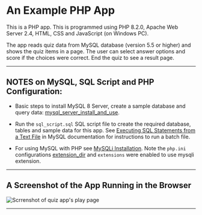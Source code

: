 # An Example PHP App

This is a PHP app. This is programmed using PHP 8.2.0, Apache Web Server 2.4, HTML, CSS and JavaScript (on Windows PC).

The app reads quiz data from MySQL database (version 5.5 or higher) and shows the quiz items in a page. The user can select answer options and score if the choices were correct. End the quiz to see a result page.

---

## NOTES on MySQL, SQL Script and PHP Configuration:

* Basic steps to install MySQL 8 Server, create a sample database and query data:
[mysql_server_install_and_use](https://gist.github.com/prsaya/1755f873071a12ef246c89e245e67bb5).

* Run the `sql_script.sql` SQL script file to create the required database, tables and sample data for this app. See 
[Executing SQL Statements from a Text File](https://dev.mysql.com/doc/refman/8.0/en/mysql-batch-commands.html) in MySQL documentation for instructions to run a batch file.

* For using MySQL with PHP see [MySQLi Installation](https://www.php.net/manual/en/mysqli.installation.php). Note the `php.ini` configurations [extension_dir](https://www.php.net/manual/en/ini.core.php#ini.extension-dir) and `extensions` were enabled to use mysqli extension.

---

## A Screenshot of the App Running in the Browser

![Scrrenshot of quiz app's play page](https://user-images.githubusercontent.com/38682661/218410051-4b19aaaa-4fa9-46ee-89c2-8c16a64d1f52.png)

---
